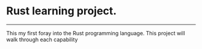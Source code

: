 # Rust learning project.
---
This my first foray into the Rust programming language. This project will walk through each capability
